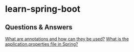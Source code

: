 # learn-spring-boot


## Questions & Answers
[What are annotations and how can they be used?](https://github.com/yuelchen/learn-spring-boot/blob/main/docs/annotations.md)
[What is the application.properties file in Spring?](https://github.com/yuelchen/learn-spring-boot/blob/main/docs/application-properties.md)

